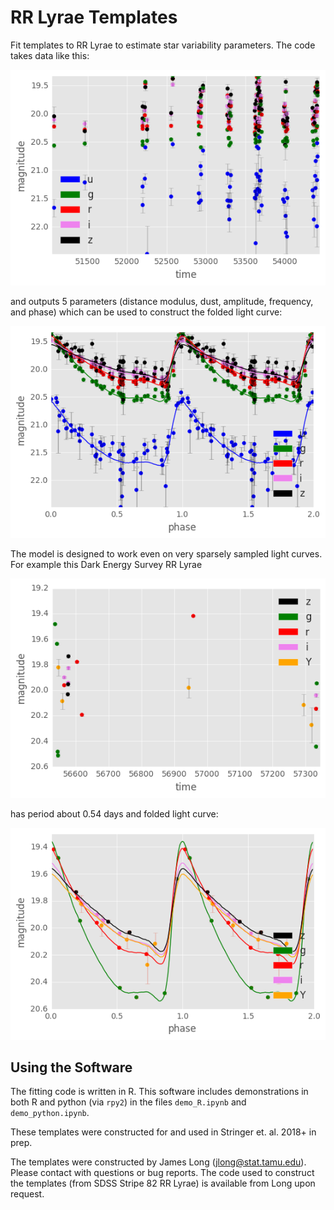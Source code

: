 # RR Lyrae Templates

Fit templates to RR Lyrae to estimate star variability parameters. The code takes data like this:

![alt text](figs/sdss.png "SDSS Stripe 82 RR Lyrae Light Curve")

and outputs 5 parameters (distance modulus, dust, amplitude, frequency, and phase) which can be used to construct the folded light curve:

![alt text](figs/sdss_folded.png "SDSS Stripe 82 RR Lyrae Folded Light Curve")

The model is designed to work even on very sparsely sampled light curves. For example this Dark Energy Survey RR Lyrae

![alt text](figs/des.png "DES Light Curve")

has period about 0.54 days and folded light curve:

![alt text](figs/des_folded.png "DES Folded Light Curve")


## Using the Software

The fitting code is written in R. This software includes demonstrations in both R and python (via `rpy2`) in the files `demo_R.ipynb` and `demo_python.ipynb`.

These templates were constructed for and used in Stringer et. al. 2018+ in prep.

The templates were constructed by James Long (jlong@stat.tamu.edu). Please contact with questions or bug reports. The code used to construct the templates (from SDSS Stripe 82 RR Lyrae) is available from Long upon request.